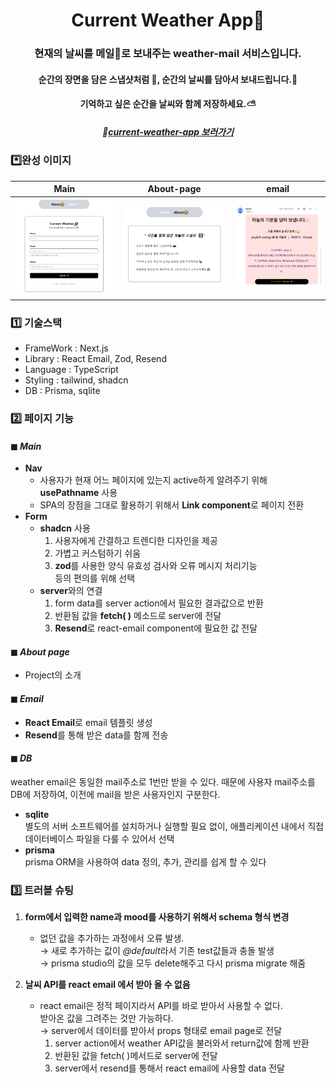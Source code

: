 <h1 align="center"> Current Weather App🌈</h1>

<h3  align="center"> 현재의 날씨를 메일📩로 보내주는 weather-mail 서비스입니다.

<h4 align="center"> 순간의 장면을 담은 스냅샷처럼 📸, 순간의 날씨를 담아서 보내드립니다.🍃

<h4 align="center"> 기억하고 싶은 순간을 날씨와 함께 저장하세요.⛅

 <h5 align="center">
 
 🌈[current-weather-app 보러가기](https://weather-mail-app-git-main-psys-projects-56174e04.vercel.app/)

### \*️⃣완성 이미지



|Main|About-page|email|
|:----:|:------:|:---:|
|![main](./public/main.png)|![about-page](./public/about-page.png)|![mail](./public/mail.png)|



### 1️⃣ 기술스택

- FrameWork : Next.js
- Library : React Email, Zod, Resend
- Language : TypeScript
- Styling : tailwind, shadcn
- DB : Prisma, sqlite

### 2️⃣ 페이지 기능

#### ◼ **_Main_**

- **Nav**
  - 사용자가 현재 어느 페이지에 있는지 active하게 알려주기 위해 **usePathname** 사용
  - SPA의 장점을 그대로 활용하기 위해서 **Link component**로 페이지 전환
- **Form**
  - **shadcn** 사용
    1. 사용자에게 간결하고 트렌디한 디자인을 제공
    2. 가볍고 커스텀하기 쉬움
    3. **zod**를 사용한 양식 유효성 검사와 오류 메시지 처리기능  
       등의 편의를 위해 선택
  - **server**와의 연결
    1. form data를 server action에서 필요한 결과값으로 반환
    2. 반환됨 값을 **fetch( )** 메소드로 server에 전달
    3. **Resend**로 react-email component에 필요한 값 전달

#### ◼ **_About page_**

- Project의 소개

#### ◼ **_Email_**

- **React Email**로 email 템플릿 생성
- **Resend**를 통해 받은 data를 함께 전송

#### ◼ **_DB_**

weather email은 동일한 mail주소로 1번만 받을 수 있다.
때문에 사용자 mail주소를 DB에 저장하여, 이전에 mail을 받은 사용자인지 구분한다.

- **sqlite**  
  별도의 서버 소프트웨어를 설치하거나 실행할 필요 없이, 애플리케이션 내에서 직접 데이터베이스 파일을 다룰 수 있어서 선택
- **prisma**  
  prisma ORM을 사용하여 data 정의, 추가, 관리를 쉽게 할 수 있다

### 3️⃣ 트러블 슈팅

1. **form에서 입력한 name과 mood를 사용하기 위해서 schema 형식 변경**

   - 없던 값을 추가하는 과정에서 오류 발생.  
    → 새로 추가하는 값이 *@default*라서 기존 test값들과 충돌 발생   
    → prisma studio의 값을 모두 delete해주고 다시 prisma migrate 해줌

2. **날씨 API를 react email 에서 받아 올 수 없음**
   - react email은 정적 페이지라서 API를 바로 받아서 사용할 수 없다.  
      받아온 값을 그려주는 것만 가능하다.  
     → server에서 데이터를 받아서 props 형태로 email page로 전달  
     1) server action에서 weather API값을 불러와서 return값에 함께 반환  
     2) 반환된 값을 fetch( )메서드로 server에 전달
     3) server에서 resend를 통해서 react email에 사용할 data 전달
